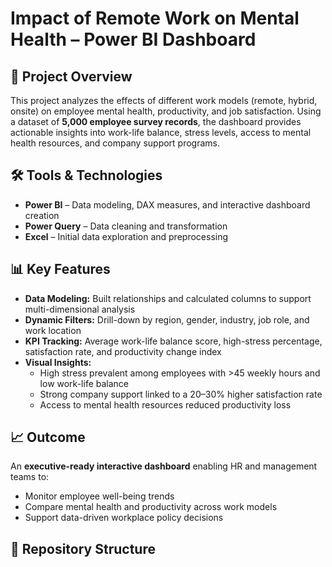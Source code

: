 
# Impact of Remote Work on Mental Health – Power BI Dashboard

## 📌 Project Overview
This project analyzes the effects of different work models (remote, hybrid, onsite) on employee mental health, productivity, and job satisfaction. Using a dataset of **5,000 employee survey records**, the dashboard provides actionable insights into work-life balance, stress levels, access to mental health resources, and company support programs.

## 🛠 Tools & Technologies
- **Power BI** – Data modeling, DAX measures, and interactive dashboard creation  
- **Power Query** – Data cleaning and transformation  
- **Excel** – Initial data exploration and preprocessing

## 📊 Key Features
- **Data Modeling:** Built relationships and calculated columns to support multi-dimensional analysis  
- **Dynamic Filters:** Drill-down by region, gender, industry, job role, and work location  
- **KPI Tracking:** Average work-life balance score, high-stress percentage, satisfaction rate, and productivity change index  
- **Visual Insights:**  
  - High stress prevalent among employees with >45 weekly hours and low work-life balance  
  - Strong company support linked to a 20–30% higher satisfaction rate  
  - Access to mental health resources reduced productivity loss  

## 📈 Outcome
An **executive-ready interactive dashboard** enabling HR and management teams to:  
- Monitor employee well-being trends  
- Compare mental health and productivity across work models  
- Support data-driven workplace policy decisions  

## 📂 Repository Structure
